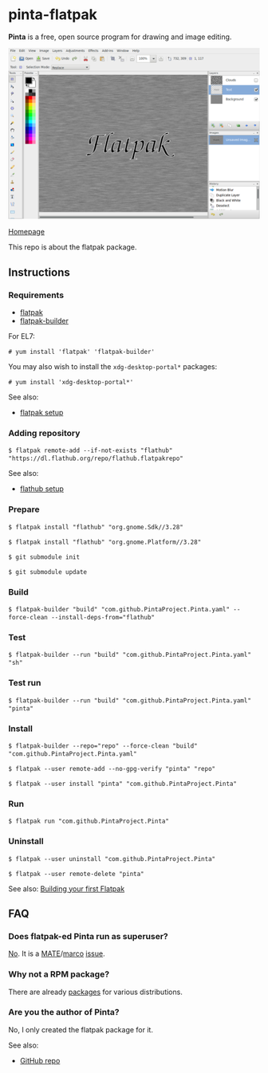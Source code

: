 # pinta-flatpak

**Pinta** is a free, open source program for drawing and image editing.

![pinta-flatpak screenshot](pinta-flatpak.png)

[Homepage](https://pinta-project.com/pintaproject/pinta)

This repo is about the flatpak package.

## Instructions

### Requirements

* [flatpak](https://github.com/flatpak/flatpak)
* [flatpak-builder](https://github.com/flatpak/flatpak-builder)

For EL7:

```
# yum install 'flatpak' 'flatpak-builder'
```

You may also wish to install the `xdg-desktop-portal*` packages:

```
# yum install 'xdg-desktop-portal*'
```

See also:

* [flatpak setup](https://flatpak.org/setup)

### Adding repository

```
$ flatpak remote-add --if-not-exists "flathub" "https://dl.flathub.org/repo/flathub.flatpakrepo"
```

See also:

* [flathub setup](http://docs.flatpak.org/en/latest/using-flatpak.html#add-a-remote)

### Prepare

```
$ flatpak install "flathub" "org.gnome.Sdk//3.28"
```

```
$ flatpak install "flathub" "org.gnome.Platform//3.28"
```

```
$ git submodule init
```

```
$ git submodule update
```

### Build

```
$ flatpak-builder "build" "com.github.PintaProject.Pinta.yaml" --force-clean --install-deps-from="flathub"
```

### Test

```
$ flatpak-builder --run "build" "com.github.PintaProject.Pinta.yaml" "sh"
```

### Test run

```
$ flatpak-builder --run "build" "com.github.PintaProject.Pinta.yaml" "pinta"
```

### Install

```
$ flatpak-builder --repo="repo" --force-clean "build" "com.github.PintaProject.Pinta.yaml"
```

```
$ flatpak --user remote-add --no-gpg-verify "pinta" "repo"
```

```
$ flatpak --user install "pinta" "com.github.PintaProject.Pinta"
```

### Run

```
$ flatpak run "com.github.PintaProject.Pinta"
```

### Uninstall

```
$ flatpak --user uninstall "com.github.PintaProject.Pinta"
```

```
$ flatpak --user remote-delete "pinta"
```

See also: [Building your first Flatpak](http://docs.flatpak.org/en/latest/first-build.html)

## FAQ

### Does flatpak-ed Pinta run as superuser?

[No](https://github.com/flatpak/flatpak/issues/1557). It is a [MATE](https://github.com/mate-desktop)/[marco](https://github.com/mate-desktop/marco) [issue](https://github.com/mate-desktop/marco/issues/301).

### Why not a RPM package?

There are already [packages](https://pkgs.org/download/pinta) for various distributions.

### Are you the author of Pinta?

No, I only created the flatpak package for it.

See also:

* [GitHub repo](https://github.com/PintaProject/Pinta)

